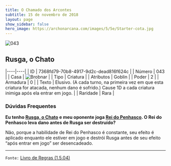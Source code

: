 ```yaml
---
title: O Chamado dos Arcontes
subtitle: 15 de novembro de 2018
layout: page
show_sidebar: false
hero_image: https://archonarcana.com/images/5/5e/Starter-cota.jpg
---
```


![043](https://cdn.keyforgegame.com/media/card_front/pt/341_043_PC7XR5283WJ_pt.png)

## Rusga, o Chato

|----|----|
| ID | 7368fd79-70b8-4917-9d2c-dead816f624c |
| Número | 043 |
| Casa | ![Brobnar](https://archonarcana.com/images/thumb/e/e0/Brobnar.png/22px-Brobnar.png "Brobnar") |
| Tipo | Criatura |
| Atributos | Goblin |
| Poder | 2 |
| Armadura | 0 |
| Texto | Elusivo. (A cada turno, na primeira vez em que esta criatura for atacada, nenhum dano é sofrido.) Cause 1D a cada criatura inimiga após ela entrar em jogo. |
| Raridade | Rara |

### Dúvidas Frequentes

**Eu tenho [Rusga, o Chato](/cota/043) e meu oponente joga [Rei do Penhasco](/cota/038). O Rei do Penhasco leva dano antes de Rusga
ser destruído?**

Não, porque a habilidade de Rei do Penhasco é constante, seu efeito
é aplicado enquanto ele estiver em jogo e destrói Rusga antes de seu
efeito “após entrar em jogo” ser desencadeado.

<hr/>

`Fonte:` [Livro de Regras (1.5.04)](https://drive.google.com/open?id=14pM1J8ZR_4hZbGFZt-ArQdAGsHCPEQdE)
